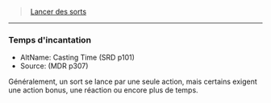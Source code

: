 ﻿---
!GenericItem
Id: spellcasting_hd.md#temps-dincantation
ParentLink: spellcasting_hd.md#lancer-des-sorts
Name: Temps d'incantation
ParentName: Lancer des sorts
NameLevel: 3
AltName: Casting Time (SRD p101)
Source: (MDR p307)
Attributes: {}
---
> [Lancer des sorts](hd_spellcasting.md)

---

### Temps d'incantation

- AltName: Casting Time (SRD p101)
- Source: (MDR p307)

Généralement, un sort se lance par une seule action, mais certains exigent une action bonus, une réaction ou encore plus de temps.

